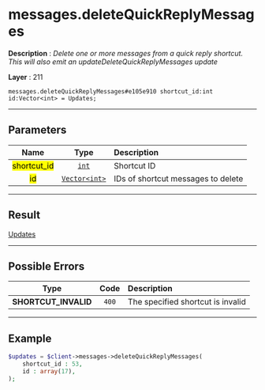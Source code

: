 # messages.deleteQuickReplyMessages

**Description** : *Delete one or more messages from a quick reply shortcut\. This will also emit an updateDeleteQuickReplyMessages update*

**Layer** : 211

```tl
messages.deleteQuickReplyMessages#e105e910 shortcut_id:int id:Vector<int> = Updates;
```

---

## Parameters

| Name | Type | Description |
| :---: | :---: | :--- |
| <mark>shortcut_id</mark> | [`int`](type/int) | Shortcut ID |
| <mark>id</mark> | [`Vector<int>`](type/int) | IDs of shortcut messages to delete |

---

## Result

[Updates](type/Updates)

---

## Possible Errors

| Type | Code | Description |
| :---: | :---: | :--- |
| **SHORTCUT_INVALID** | `400` | The specified shortcut is invalid |

---

## Example

```php
$updates = $client->messages->deleteQuickReplyMessages(
	shortcut_id : 53,
	id : array(17),
);
```